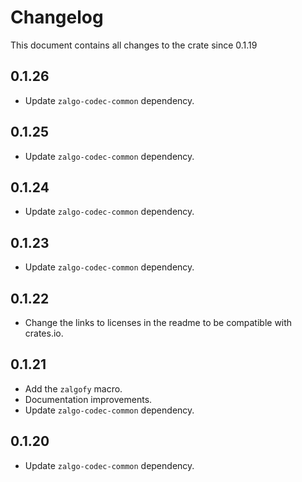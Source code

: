 # Changelog

This document contains all changes to the crate since 0.1.19

## 0.1.26

- Update `zalgo-codec-common` dependency.

## 0.1.25

- Update `zalgo-codec-common` dependency.

## 0.1.24

- Update `zalgo-codec-common` dependency.

## 0.1.23

 - Update `zalgo-codec-common` dependency.

## 0.1.22

 - Change the links to licenses in the readme to be compatible with crates.io.


## 0.1.21

 - Add the `zalgofy` macro.
 - Documentation improvements.
 - Update `zalgo-codec-common` dependency.

## 0.1.20

 - Update `zalgo-codec-common` dependency.